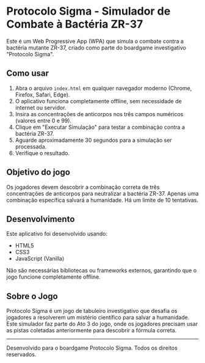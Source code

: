 # Protocolo Sigma - Simulador de Combate à Bactéria ZR-37

Este é um Web Progressive App (WPA) que simula o combate contra a bactéria mutante ZR-37, criado como parte do boardgame investigativo "Protocolo Sigma".

## Como usar

1. Abra o arquivo `index.html` em qualquer navegador moderno (Chrome, Firefox, Safari, Edge).
2. O aplicativo funciona completamente offline, sem necessidade de internet ou servidor.
3. Insira as concentrações de anticorpos nos três campos numéricos (valores entre 0 e 99).
4. Clique em "Executar Simulação" para testar a combinação contra a bactéria ZR-37.
5. Aguarde aproximadamente 30 segundos para a simulação ser processada.
6. Verifique o resultado.

## Objetivo do jogo

Os jogadores devem descobrir a combinação correta de três concentrações de anticorpos para neutralizar a bactéria ZR-37. Apenas uma combinação específica salvará a humanidade. Há um limite de 10 tentativas.

## Desenvolvimento

Este aplicativo foi desenvolvido usando:
- HTML5
- CSS3
- JavaScript (Vanilla)

Não são necessárias bibliotecas ou frameworks externos, garantindo que o jogo funcione completamente offline.

## Sobre o Jogo

Protocolo Sigma é um jogo de tabuleiro investigativo que desafia os jogadores a resolverem um mistério científico para salvar a humanidade. Este simulador faz parte do Ato 3 do jogo, onde os jogadores precisam usar as pistas coletadas anteriormente para descobrir a fórmula correta.

---

Desenvolvido para o boardgame Protocolo Sigma. Todos os direitos reservados. 